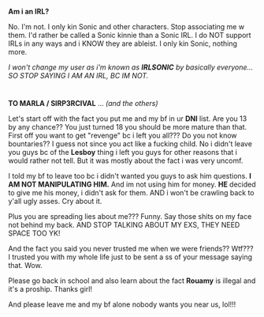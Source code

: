**Am i an IRL?**

No. I'm not. I only kin Sonic and other characters. Stop associating me w them. I'd rather be called a Sonic kinnie than a Sonic IRL. I do NOT support IRLs in any ways and i KNOW they are ableist. I only kin Sonic, nothing more.

*I won't change my user as i'm known as **IRLSONIC** by basically everyone... SO STOP SAYING I AM AN IRL, BC IM NOT.*

#

**TO MARLA / SIRP3RCIVAL** ... *(and the others)*

Let's start off with the fact you put me and my bf in ur **DNI** list. Are you 13 by any chance?? You just turned 18 you should be more mature than that. First off you want to get "revenge" bc i left you all??? Do you not know bountaries?? I guess not since you act like a fucking child. No i didn't leave you guys bc of the **Lesboy** thing i left you guys for other reasons that i would rather not tell. But it was mostly about the fact i was very uncomf.

I told my bf to leave too bc i didn't wanted you guys to ask him questions. **I AM NOT MANIPULATING HIM.** And im not using him for money. **HE** decided to give me his money, i didn't ask for them. AND i won't be crawling back to y'all ugly asses. Cry about it.

Plus you are spreading lies about me??? Funny. Say those shits on my face not behind my back. AND STOP TALKING ABOUT MY EXS, THEY NEED SPACE TOO YK! 

And the fact you said you never trusted me when we were friends?? Wtf??? I trusted you with my whole life just to be sent a ss of your message saying that. Wow.

Please go back in school and also learn about the fact **Rouamy** is illegal and it's a proship. Thanks girl!

And please leave me and my bf alone nobody wants you near us, lol!!!
